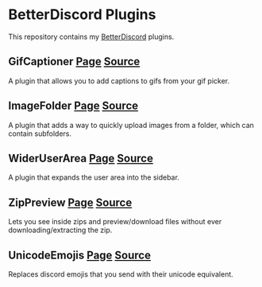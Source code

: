 # BetterDiscord Plugins

This repository contains my [BetterDiscord](https://betterdiscord.app) plugins.

## GifCaptioner [Page](https://betterdiscord.app/plugin/GifCaptioner) [Source](/plugins/GifCaptioner/)

A plugin that allows you to add captions to gifs from your gif picker.

## ImageFolder [Page](https://betterdiscord.app/plugin/ImageFolder) [Source](/plugins/ImageFolder/)

A plugin that adds a way to quickly upload images from a folder, which can contain subfolders.

## WiderUserArea [Page](https://betterdiscord.app/plugin/WiderUserArea) [Source](/plugins/WiderUserArea/)

A plugin that expands the user area into the sidebar.

## ZipPreview [Page](https://betterdiscord.app/plugin/ZipPreview) [Source](/plugins/ZipPreview/)

Lets you see inside zips and preview/download files without ever downloading/extracting the zip.

## UnicodeEmojis [Page](https://betterdiscord.app/plugin/UnicodeEmojis) [Source](/plugins/UnicodeEmojis/)

Replaces discord emojis that you send with their unicode equivalent.